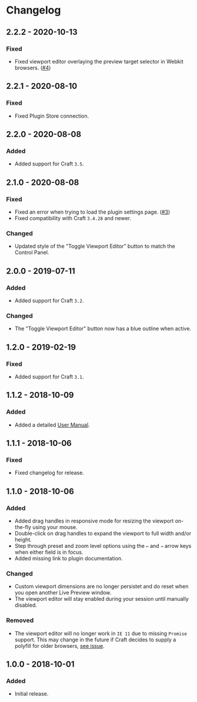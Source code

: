 # Changelog

## 2.2.2 - 2020-10-13

### Fixed

-   Fixed viewport editor overlaying the preview target selector in Webkit browsers. ([#4](https://github.com/michaelhue/craft-breakpoint/issues/4))

## 2.2.1 - 2020-08-10

### Fixed

-   Fixed Plugin Store connection.

## 2.2.0 - 2020-08-08

### Added

-   Added support for Craft `3.5`.

## 2.1.0 - 2020-08-08

### Fixed

-   Fixed an error when trying to load the plugin settings page. ([#3](https://github.com/michaelhue/craft-breakpoint/issues/3))
-   Fixed compatibility with Craft `3.4.28` and newer.

### Changed

-   Updated style of the "Toggle Viewport Editor" button to match the Control Panel.

## 2.0.0 - 2019-07-11

### Added

-   Added support for Craft `3.2`.

### Changed

-   The "Toggle Viewport Editor" button now has a blue outline when active.

## 1.2.0 - 2019-02-19

### Fixed

-   Added support for Craft `3.1`.

## 1.1.2 - 2018-10-09

### Added

-   Added a detailed [User Manual](https://github.com/michaelhue/craft-breakpoint/tree/master/docs).

## 1.1.1 - 2018-10-06

### Fixed

-   Fixed changelog for release.

## 1.1.0 - 2018-10-06

### Added

-   Added drag handles in responsive mode for resizing the viewport on-the-fly using your mouse.
-   Double-click on drag handles to expand the viewport to full width and/or height.
-   Step through preset and zoom level options using the `←` and `→` arrow keys when either field is in focus.
-   Added missing link to plugin documentation.

### Changed

-   Custom viewport dimensions are no longer persistet and do reset when you open another Live Preview window.
-   The viewport editor will stay enabled during your session until manually disabled.

### Removed

-   The viewport editor will no longer work in `IE 11` due to missing `Promise` support. This may change in the future if Craft decides to supply a polyfill for older browsers, [see issue](https://github.com/craftcms/cms/issues/3353).

## 1.0.0 - 2018-10-01

### Added

-   Initial release.
